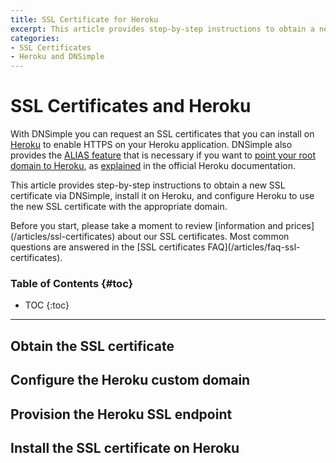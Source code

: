 ```yaml
---
title: SSL Certificate for Heroku
excerpt: This article provides step-by-step instructions to obtain a new SSL certificate via DNSimple, install it on Heroku, and configure your Heroku application.
categories:
- SSL Certificates
- Heroku and DNSimple
---
```


# SSL Certificates and Heroku

With DNSimple you can request an SSL certificates that you can install on [Heroku](https://heroku.com/) to enable HTTPS on your Heroku application. DNSimple also provides the [ALIAS feature](/articles/alias-record/) that is necessary if you want to [point your root domain to Heroku](https://support.dnsimple.com/articles/domain-apex-heroku/), as [explained](https://devcenter.heroku.com/articles/ssl-endpoint#root-domain) in the official Heroku documentation.

This article provides step-by-step instructions to obtain a new SSL certificate via DNSimple, install it on Heroku, and configure Heroku to use the new SSL certificate with the appropriate domain.

<callout>
Before you start, please take a moment to review [information and prices](/articles/ssl-certificates) about our SSL certificates. Most common questions are answered in the [SSL certificates FAQ](/articles/faq-ssl-certificates).
</callout>

### Table of Contents {#toc}

* TOC
{:toc}

---

## Obtain the SSL certificate

## Configure the Heroku custom domain

## Provision the Heroku SSL endpoint

## Install the SSL certificate on Heroku
